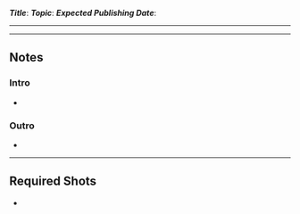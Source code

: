 ***Title***: 
***Topic***: 
***Expected Publishing Date***: 

----



-----
## Notes

### Intro
- 

### Outro
- 


---
## Required Shots
- 